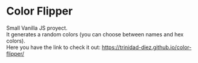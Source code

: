 # Color Flipper
Small Vanilla JS proyect.<br>
It generates a random colors (you can choose between names and hex colors).<br>
Here you have the link to check it out:  https://trinidad-diez.github.io/color-flipper/
